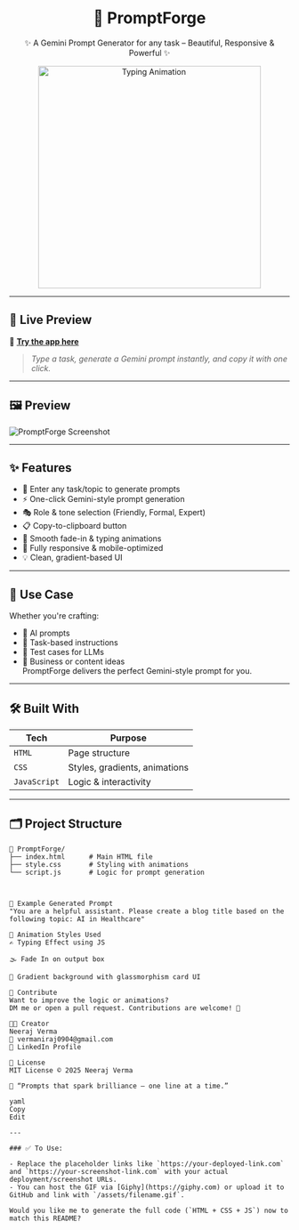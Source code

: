 <h1 align="center">🚀 PromptForge</h1>
<p align="center">✨ A Gemini Prompt Generator for any task – Beautiful, Responsive & Powerful ✨</p>

<div align="center">
  <img src="https://media.giphy.com/media/v1.Y2lkPTc5MGI3NjExN3h0dTJ2ZmFvN2g3eXM0cmFscW42ZWU4NWFva2YzN3hxZ3dmc3c1MiZlcD12MV9naWZzX3NlYXJjaCZjdD1n/3og0IPxMM0erATueVW/giphy.gif" width="400" alt="Typing Animation">
</div>

---

## 🌟 Live Preview

🔗 **[Try the app here](https://your-deployed-link.com)**  
> _Type a task, generate a Gemini prompt instantly, and copy it with one click._

---

## 🖼️ Preview

![PromptForge Screenshot](https://your-screenshot-link.com)

---

## ✨ Features

- 📝 Enter any task/topic to generate prompts
- ⚡ One-click Gemini-style prompt generation
- 🎭 Role & tone selection (Friendly, Formal, Expert)
- 📋 Copy-to-clipboard button
- 🎨 Smooth fade-in & typing animations
- 📱 Fully responsive & mobile-optimized
- 💡 Clean, gradient-based UI

---

## 🎯 Use Case

Whether you're crafting:
- 🧠 AI prompts
- 📝 Task-based instructions
- 🧪 Test cases for LLMs
- 💬 Business or content ideas  
PromptForge delivers the perfect Gemini-style prompt for you.

---

## 🛠️ Built With

| Tech      | Purpose                |
|-----------|------------------------|
| `HTML`    | Page structure         |
| `CSS`     | Styles, gradients, animations |
| `JavaScript` | Logic & interactivity  |

---

## 🗂️ Project Structure

```plaintext
📁 PromptForge/
├── index.html      # Main HTML file
├── style.css       # Styling with animations
└── script.js       # Logic for prompt generation



🎁 Example Generated Prompt
"You are a helpful assistant. Please create a blog title based on the following topic: AI in Healthcare"

🎨 Animation Styles Used
✍️ Typing Effect using JS

🌫️ Fade In on output box

🧊 Gradient background with glassmorphism card UI

🤝 Contribute
Want to improve the logic or animations?
DM me or open a pull request. Contributions are welcome! 💬

🧑‍💻 Creator
Neeraj Verma
📧 vermaniraj0904@gmail.com
🔗 LinkedIn Profile

📌 License
MIT License © 2025 Neeraj Verma

💬 “Prompts that spark brilliance — one line at a time.”

yaml
Copy
Edit

---

### ✅ To Use:

- Replace the placeholder links like `https://your-deployed-link.com` and `https://your-screenshot-link.com` with your actual deployment/screenshot URLs.
- You can host the GIF via [Giphy](https://giphy.com) or upload it to GitHub and link with `/assets/filename.gif`.

Would you like me to generate the full code (`HTML + CSS + JS`) now to match this README?

